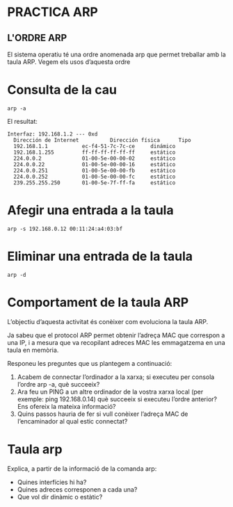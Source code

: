 # PRACTICA ARP

## L'ORDRE ARP

El sistema operatiu té una ordre anomenada arp que permet treballar amb la taula ARP. Vegem els usos d’aquesta ordre

# Consulta de la cau

    arp -a

El resultat:

```
Interfaz: 192.168.1.2 --- 0xd
  Dirección de Internet          Dirección física      Tipo
  192.168.1.1           ec-f4-51-7c-7c-ce     dinámico
  192.168.1.255         ff-ff-ff-ff-ff-ff     estático
  224.0.0.2             01-00-5e-00-00-02     estático
  224.0.0.22            01-00-5e-00-00-16     estático
  224.0.0.251           01-00-5e-00-00-fb     estático
  224.0.0.252           01-00-5e-00-00-fc     estático
  239.255.255.250       01-00-5e-7f-ff-fa     estático
```

# Afegir una entrada a la taula

    arp -s 192.168.0.12 00:11:24:a4:03:bf

# Eliminar una entrada de la taula

    arp -d 

# Comportament de la taula ARP

L’objectiu d’aquesta activitat és conèixer com evoluciona la taula ARP. 

Ja sabeu que el protocol ARP permet obtenir l’adreça MAC que correspon a una IP, i a mesura que va recopilant adreces MAC les emmagatzema en una taula en memòria. 

Responeu les preguntes que us plantegem a continuació: 

1.	Acabem de connectar l’ordinador a la xarxa; si executeu per consola l’ordre arp -a, què succeeix?
2.	Ara feu un PING a un altre ordinador de la vostra xarxa local (per exemple: ping 192.168.0.14) què succeeix si executeu l’ordre anterior? Ens ofereix la mateixa informació?
3.	Quins passos hauria de fer si vull conèixer l’adreça MAC de l’encaminador al qual estic connectat?

# Taula arp

Explica, a partir de la informació de la comanda arp:

- Quines interfícies hi ha? 
- Quines adreces corresponen a cada una?
- Que vol dir dinàmic o estàtic?
